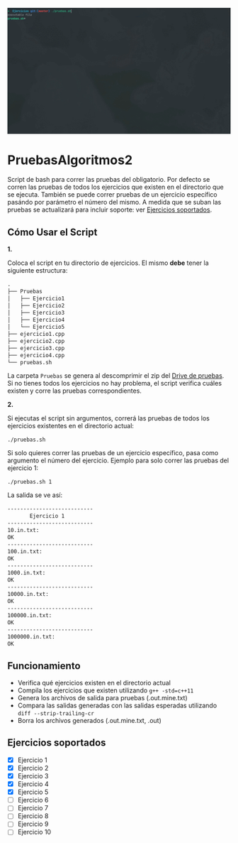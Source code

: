 ![demostracion](demo.gif)
# PruebasAlgoritmos2  
Script de bash para correr las pruebas del obligatorio. Por defecto se corren las pruebas de todos los ejercicios que existen en el directorio que se ejecuta. También se puede correr pruebas de un ejercicio específico pasándo por parámetro el número del mismo.
A medida que se suban las pruebas se actualizará para incluir soporte: ver [Ejercicios soportados](#ejercicios-soportados).

## Cómo Usar el Script

**1.**

Coloca el script en tu directorio de ejercicios. El mismo **debe** tener la siguiente estructura:
```
.
├── Pruebas
│   ├── Ejercicio1
│   ├── Ejercicio2
│   ├── Ejercicio3
│   ├── Ejercicio4
│   └── Ejercicio5
├── ejercicio1.cpp
├── ejercicio2.cpp
├── ejercicio3.cpp
├── ejercicio4.cpp
└── pruebas.sh
```
La carpeta `Pruebas` se genera al descomprimir el zip del [Drive de pruebas](https://drive.google.com/drive/folders/1_Lx4PVyFqzYHEYeCPD8w8RH0fdTyX92N).
Si no tienes todos los ejercicios no hay problema, el script verifica cuáles existen y corre las pruebas correspondientes.

**2.**

Si ejecutas el script sin argumentos, correrá las pruebas de todos los ejercicios existentes en el directorio actual:
```
./pruebas.sh
```
Si solo quieres correr las pruebas de un ejercicio específico, pasa como argumento el número del ejercicio. Ejemplo para solo correr las pruebas del ejercicio 1:
```
./pruebas.sh 1
```
La salida se ve así:
```
---------------------------
       Ejercicio 1
---------------------------
10.in.txt:
OK
---------------------------
100.in.txt:
OK
---------------------------
1000.in.txt:
OK
---------------------------
10000.in.txt:
OK
---------------------------
100000.in.txt:
OK
---------------------------
1000000.in.txt:
OK
```

## Funcionamiento

- Verifica qué ejercicios existen en el directorio actual
- Compila los ejercicios que existen utilizando `g++ -std=c++11`
- Genera los archivos de salida para pruebas (.out.mine.txt)
- Compara las salidas generadas con las salidas esperadas utilizando `diff --strip-trailing-cr`
- Borra los archivos generados (.out.mine.txt, .out)

## Ejercicios soportados
- [x] Ejercicio 1
- [x] Ejercicio 2
- [x] Ejercicio 3
- [x] Ejercicio 4
- [x] Ejercicio 5
- [ ] Ejercicio 6
- [ ] Ejercicio 7
- [ ] Ejercicio 8
- [ ] Ejercicio 9
- [ ] Ejercicio 10
